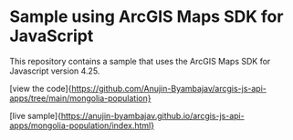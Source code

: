 # Sample using ArcGIS Maps SDK for JavaScript
This repository contains a sample that uses the ArcGIS Maps SDK for Javascript version 4.25.

[view the code]{https://github.com/Anujin-Byambajav/arcgis-js-api-apps/tree/main/mongolia-population}

[live sample]{https://anujin-byambajav.github.io/arcgis-js-api-apps/mongolia-population/index.html}
